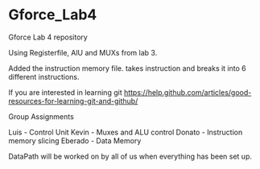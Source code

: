 # Gforce_Lab4
Gforce Lab 4 repository

Using Registerfile, AlU and MUXs from lab 3.

Added the instruction memory file. takes instruction and breaks it into 6 different instructions.

If you are interested in learning git
https://help.github.com/articles/good-resources-for-learning-git-and-github/



Group Assignments

Luis - Control Unit
Kevin - Muxes and ALU control
Donato - Instruction memory slicing
Eberado - Data Memory

DataPath will be worked on by all of us when everything has been set up.
